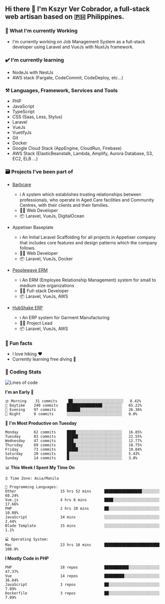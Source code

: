 ## Hi there 👋 I'm Kszyr Ver Cobrador, a full-stack web artisan based on 🇵🇭 Philippines.

### 🚀 What I'm currently Working

- I'm currently working on Job Management System as a full-stack developer using Laravel and VueJs with NuxtJs framework.

### ✔️ I'm currently learning

- NodeJs with NestJs
- AWS stack (Fargate, CodeCommit, CodeDeploy, etc...)

### ⚒️ Languages, Framework, Services and Tools
- PHP
- JavaScript
- TypeScript
- CSS (Saas, Less, Stylus)
- Laravel
- VueJs
- VuetifyJs
- Git
- Docker
- Google Cloud Stack (AppEngine, CloudRun, Firebase)
- AWS Stack (ElasticBeanstalk, Lambda, Amplify, Aurora Database, S3, EC2, ELB ...)


### 🗃 Projects I've been part of

- <a href="https://appetiser.com.au/portfolio/barbcare" target="_blank">Barbcare</a>

  - ℹ️ A system which establishes trusting relationships between professionals, who operate in Aged Care facilities and Community Centres, with their clients and their families.
  - 👨‍💻 Web Developer
  - 📦 Laravel, VueJs, DigitalOcean

- Appetiser Baseplate

  - ℹ️ An Initial Laravel Scaffolding for all projects in Appetiser company that includes core features and design patterns which the company follows.
  - 👨‍💻 Web Developer
  - 📦 Laravel, VueJs, Docker

- <a href="https://peoplewave.co" target="_blank">Peoplewave ERM</a>

  - ℹ️ An ERM (Employee Relationship Management) system for small to medium size organizations
  - 👨‍💻 Full-stack Developer
  - 📦 Laravel, VueJs, AWS

- <a href="https://www.posbang.com/garment-erp" target="_blank">HubShake ERP</a>

  - ℹ️ An ERP system for Garment Manufacturing
  - 👨‍💻 Project Lead
  - 📦 Laravel, VueJs, AWS

### 🌴 Fun facts

- I love hiking ❤️
- Currently learning free diving 🥽

### 🌟 Coding Stats

<!-- WakaTime Stats -->

<!--START_SECTION:waka-->
![Lines of code](https://img.shields.io/badge/From%20Hello%20World%20I%27ve%20Written-439622%20lines%20of%20code-blue)

**I'm an Early 🐤** 

```text
🌞 Morning    31 commits     ██░░░░░░░░░░░░░░░░░░░░░░░   8.42% 
🌆 Daytime    240 commits    ████████████████░░░░░░░░░   65.22% 
🌃 Evening    97 commits     ██████░░░░░░░░░░░░░░░░░░░   26.36% 
🌙 Night      0 commits      ░░░░░░░░░░░░░░░░░░░░░░░░░   0.0%

```
📅 **I'm Most Productive on Tuesday** 

```text
Monday       62 commits     ████░░░░░░░░░░░░░░░░░░░░░   16.85% 
Tuesday      83 commits     █████░░░░░░░░░░░░░░░░░░░░   22.55% 
Wednesday    47 commits     ███░░░░░░░░░░░░░░░░░░░░░░   12.77% 
Thursday     69 commits     ████░░░░░░░░░░░░░░░░░░░░░   18.75% 
Friday       73 commits     █████░░░░░░░░░░░░░░░░░░░░   19.84% 
Saturday     20 commits     █░░░░░░░░░░░░░░░░░░░░░░░░   5.43% 
Sunday       14 commits     █░░░░░░░░░░░░░░░░░░░░░░░░   3.8%

```


📊 **This Week I Spent My Time On** 

```text
⌚︎ Time Zone: Asia/Manila

💬 Programming Languages: 
Other                    15 hrs 52 mins      █████████████████░░░░░░░░   68.24% 
Vue.js                   4 hrs 6 mins        ████░░░░░░░░░░░░░░░░░░░░░   17.66% 
PHP                      2 hrs 20 mins       ██░░░░░░░░░░░░░░░░░░░░░░░   10.08% 
JavaScript               34 mins             ░░░░░░░░░░░░░░░░░░░░░░░░░   2.44% 
Blade Template           15 mins             ░░░░░░░░░░░░░░░░░░░░░░░░░   1.1%

💻 Operating System: 
Mac                      23 hrs 16 mins      █████████████████████████   100.0%

```

**I Mostly Code in PHP** 

```text
PHP                      18 repos            ███████████░░░░░░░░░░░░░░   47.37% 
Vue                      14 repos            █████████░░░░░░░░░░░░░░░░   36.84% 
JavaScript               3 repos             ██░░░░░░░░░░░░░░░░░░░░░░░   7.89% 
Dockerfile               3 repos             ██░░░░░░░░░░░░░░░░░░░░░░░   7.89%

```



<!--END_SECTION:waka-->
